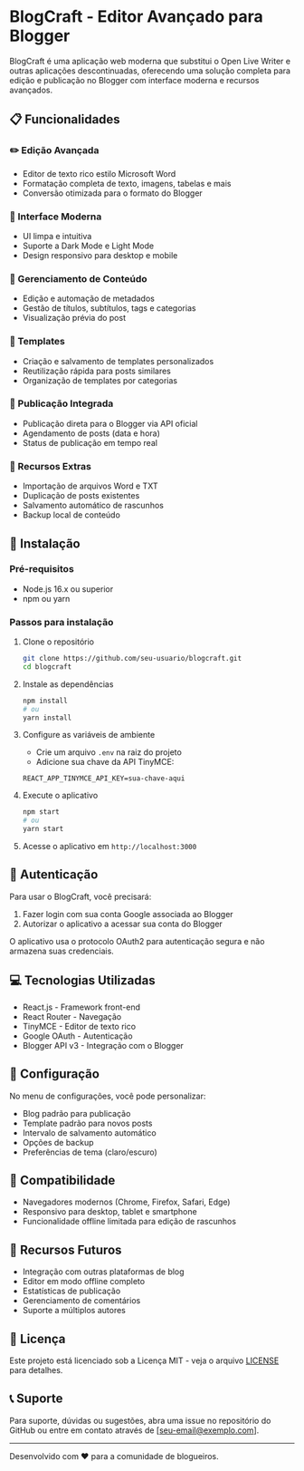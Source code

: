 # BlogCraft - Editor Avançado para Blogger

BlogCraft é uma aplicação web moderna que substitui o Open Live Writer e outras aplicações descontinuadas, oferecendo uma solução completa para edição e publicação no Blogger com interface moderna e recursos avançados.

## 📋 Funcionalidades

### ✏️ Edição Avançada
- Editor de texto rico estilo Microsoft Word
- Formatação completa de texto, imagens, tabelas e mais
- Conversão otimizada para o formato do Blogger

### 🎨 Interface Moderna
- UI limpa e intuitiva
- Suporte a Dark Mode e Light Mode
- Design responsivo para desktop e mobile

### 📝 Gerenciamento de Conteúdo
- Edição e automação de metadados
- Gestão de títulos, subtítulos, tags e categorias
- Visualização prévia do post

### 📁 Templates
- Criação e salvamento de templates personalizados
- Reutilização rápida para posts similares
- Organização de templates por categorias

### 🚀 Publicação Integrada
- Publicação direta para o Blogger via API oficial
- Agendamento de posts (data e hora)
- Status de publicação em tempo real

### 🔄 Recursos Extras
- Importação de arquivos Word e TXT
- Duplicação de posts existentes
- Salvamento automático de rascunhos
- Backup local de conteúdo

## 🚀 Instalação

### Pré-requisitos
- Node.js 16.x ou superior
- npm ou yarn

### Passos para instalação

1. Clone o repositório
   ```bash
   git clone https://github.com/seu-usuario/blogcraft.git
   cd blogcraft
   ```

2. Instale as dependências
   ```bash
   npm install
   # ou
   yarn install
   ```

3. Configure as variáveis de ambiente
   - Crie um arquivo `.env` na raiz do projeto
   - Adicione sua chave da API TinyMCE:
   ```
   REACT_APP_TINYMCE_API_KEY=sua-chave-aqui
   ```

4. Execute o aplicativo
   ```bash
   npm start
   # ou
   yarn start
   ```

5. Acesse o aplicativo em `http://localhost:3000`

## 🔑 Autenticação

Para usar o BlogCraft, você precisará:
1. Fazer login com sua conta Google associada ao Blogger
2. Autorizar o aplicativo a acessar sua conta do Blogger

O aplicativo usa o protocolo OAuth2 para autenticação segura e não armazena suas credenciais.

## 💻 Tecnologias Utilizadas

- React.js - Framework front-end
- React Router - Navegação
- TinyMCE - Editor de texto rico
- Google OAuth - Autenticação
- Blogger API v3 - Integração com o Blogger

## 🔧 Configuração

No menu de configurações, você pode personalizar:
- Blog padrão para publicação
- Template padrão para novos posts
- Intervalo de salvamento automático
- Opções de backup
- Preferências de tema (claro/escuro)

## 📱 Compatibilidade

- Navegadores modernos (Chrome, Firefox, Safari, Edge)
- Responsivo para desktop, tablet e smartphone
- Funcionalidade offline limitada para edição de rascunhos

## 🔮 Recursos Futuros

- Integração com outras plataformas de blog
- Editor em modo offline completo
- Estatísticas de publicação
- Gerenciamento de comentários
- Suporte a múltiplos autores

## 📄 Licença

Este projeto está licenciado sob a Licença MIT - veja o arquivo [LICENSE](LICENSE) para detalhes.

## 📞 Suporte

Para suporte, dúvidas ou sugestões, abra uma issue no repositório do GitHub ou entre em contato através de [seu-email@exemplo.com].

---

Desenvolvido com ❤️ para a comunidade de blogueiros.
